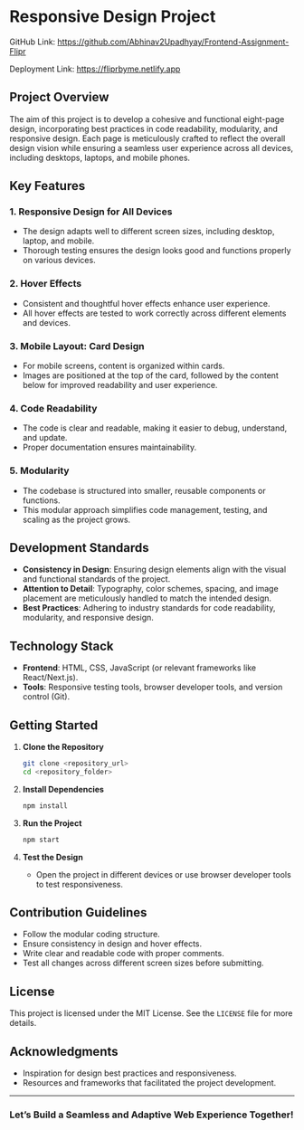 # Responsive Design Project

GitHub Link: https://github.com/Abhinav2Upadhyay/Frontend-Assignment-Flipr

Deployment Link: https://fliprbyme.netlify.app

## Project Overview
The aim of this project is to develop a cohesive and functional eight-page design, incorporating best practices in code readability, modularity, and responsive design. Each page is meticulously crafted to reflect the overall design vision while ensuring a seamless user experience across all devices, including desktops, laptops, and mobile phones.

## Key Features

### 1. Responsive Design for All Devices
- The design adapts well to different screen sizes, including desktop, laptop, and mobile.
- Thorough testing ensures the design looks good and functions properly on various devices.

### 2. Hover Effects
- Consistent and thoughtful hover effects enhance user experience.
- All hover effects are tested to work correctly across different elements and devices.

### 3. Mobile Layout: Card Design
- For mobile screens, content is organized within cards.
- Images are positioned at the top of the card, followed by the content below for improved readability and user experience.

### 4. Code Readability
- The code is clear and readable, making it easier to debug, understand, and update.
- Proper documentation ensures maintainability.

### 5. Modularity
- The codebase is structured into smaller, reusable components or functions.
- This modular approach simplifies code management, testing, and scaling as the project grows.

## Development Standards
- **Consistency in Design**: Ensuring design elements align with the visual and functional standards of the project.
- **Attention to Detail**: Typography, color schemes, spacing, and image placement are meticulously handled to match the intended design.
- **Best Practices**: Adhering to industry standards for code readability, modularity, and responsive design.

## Technology Stack
- **Frontend**: HTML, CSS, JavaScript (or relevant frameworks like React/Next.js).
- **Tools**: Responsive testing tools, browser developer tools, and version control (Git).

## Getting Started

1. **Clone the Repository**
   ```bash
   git clone <repository_url>
   cd <repository_folder>
   ```

2. **Install Dependencies**
   ```bash
   npm install
   ```

3. **Run the Project**
   ```bash
   npm start
   ```

4. **Test the Design**
   - Open the project in different devices or use browser developer tools to test responsiveness.

## Contribution Guidelines
- Follow the modular coding structure.
- Ensure consistency in design and hover effects.
- Write clear and readable code with proper comments.
- Test all changes across different screen sizes before submitting.

## License
This project is licensed under the MIT License. See the `LICENSE` file for more details.

## Acknowledgments
- Inspiration for design best practices and responsiveness.
- Resources and frameworks that facilitated the project development.

---

### Let’s Build a Seamless and Adaptive Web Experience Together!
